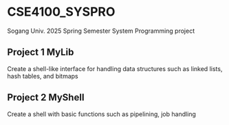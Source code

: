 # CSE4100_SYSPRO
Sogang Univ. 2025 Spring Semester System Programming project


## Project 1 MyLib ##
Create a shell-like interface for handling data structures such as linked lists, hash tables, and bitmaps

## Project 2 MyShell ##
Create a shell with basic functions such as pipelining, job handling
